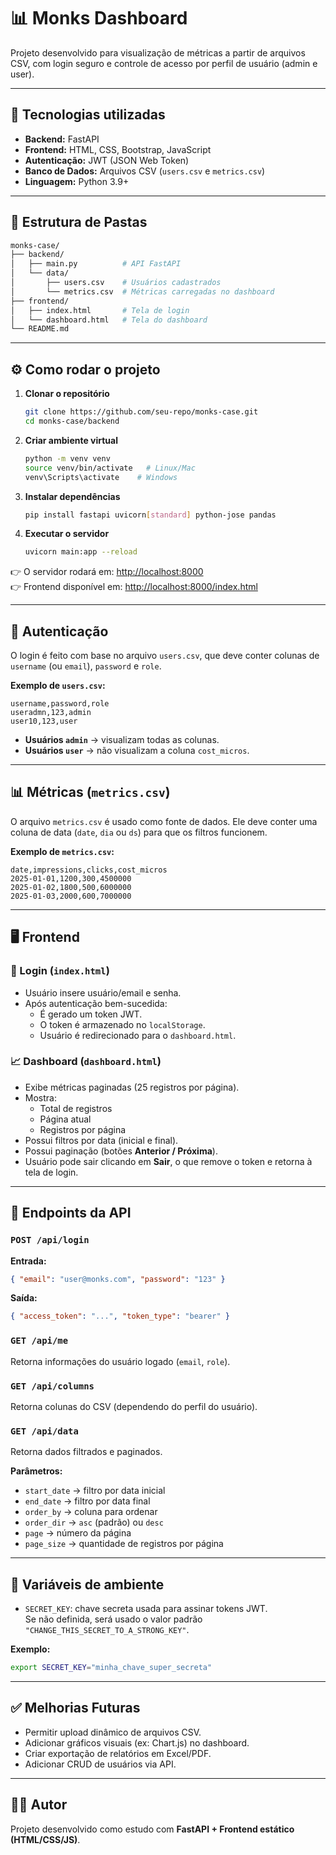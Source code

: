 # 📊 Monks Dashboard

Projeto desenvolvido para visualização de métricas a partir de arquivos CSV, com login seguro e controle de acesso por perfil de usuário (admin e user).

---

## 🚀 Tecnologias utilizadas

- **Backend:** FastAPI  
- **Frontend:** HTML, CSS, Bootstrap, JavaScript  
- **Autenticação:** JWT (JSON Web Token)  
- **Banco de Dados:** Arquivos CSV (`users.csv` e `metrics.csv`)  
- **Linguagem:** Python 3.9+  

---

## 📂 Estrutura de Pastas

```bash
monks-case/
├── backend/
│   ├── main.py          # API FastAPI
│   └── data/
│       ├── users.csv    # Usuários cadastrados
│       └── metrics.csv  # Métricas carregadas no dashboard
├── frontend/
│   ├── index.html       # Tela de login
│   └── dashboard.html   # Tela do dashboard
└── README.md
```

---

## ⚙️ Como rodar o projeto

1. **Clonar o repositório**
   ```bash
   git clone https://github.com/seu-repo/monks-case.git
   cd monks-case/backend
   ```

2. **Criar ambiente virtual**
   ```bash
   python -m venv venv
   source venv/bin/activate   # Linux/Mac
   venv\Scripts\activate    # Windows
   ```

3. **Instalar dependências**
   ```bash
   pip install fastapi uvicorn[standard] python-jose pandas
   ```

4. **Executar o servidor**
   ```bash
   uvicorn main:app --reload
   ```

👉 O servidor rodará em: [http://localhost:8000](http://localhost:8000)  
👉 Frontend disponível em: [http://localhost:8000/index.html](http://localhost:8000/index.html)

---

## 🔑 Autenticação

O login é feito com base no arquivo `users.csv`, que deve conter colunas de `username` (ou `email`), `password` e `role`.

**Exemplo de `users.csv`:**

```csv
username,password,role
useradmn,123,admin
user10,123,user
```

- **Usuários `admin`** → visualizam todas as colunas.  
- **Usuários `user`** → não visualizam a coluna `cost_micros`.  

---

## 📊 Métricas (`metrics.csv`)

O arquivo `metrics.csv` é usado como fonte de dados. Ele deve conter uma coluna de data (`date`, `dia` ou `ds`) para que os filtros funcionem.

**Exemplo de `metrics.csv`:**

```csv
date,impressions,clicks,cost_micros
2025-01-01,1200,300,4500000
2025-01-02,1800,500,6000000
2025-01-03,2000,600,7000000
```

---

## 🖥️ Frontend

### 🔐 Login (`index.html`)
- Usuário insere usuário/email e senha.  
- Após autenticação bem-sucedida:
  - É gerado um token JWT.  
  - O token é armazenado no `localStorage`.  
  - Usuário é redirecionado para o `dashboard.html`.  

### 📈 Dashboard (`dashboard.html`)
- Exibe métricas paginadas (25 registros por página).  
- Mostra:
  - Total de registros  
  - Página atual  
  - Registros por página  
- Possui filtros por data (inicial e final).  
- Possui paginação (botões **Anterior / Próxima**).  
- Usuário pode sair clicando em **Sair**, o que remove o token e retorna à tela de login.  

---

## 📑 Endpoints da API

### `POST /api/login`
**Entrada:**
```json
{ "email": "user@monks.com", "password": "123" }
```
**Saída:**
```json
{ "access_token": "...", "token_type": "bearer" }
```

### `GET /api/me`
Retorna informações do usuário logado (`email`, `role`).

### `GET /api/columns`
Retorna colunas do CSV (dependendo do perfil do usuário).

### `GET /api/data`
Retorna dados filtrados e paginados.

**Parâmetros:**  
- `start_date` → filtro por data inicial  
- `end_date` → filtro por data final  
- `order_by` → coluna para ordenar  
- `order_dir` → `asc` (padrão) ou `desc`  
- `page` → número da página  
- `page_size` → quantidade de registros por página  

---

## 🔧 Variáveis de ambiente

- `SECRET_KEY`: chave secreta usada para assinar tokens JWT.  
  Se não definida, será usado o valor padrão `"CHANGE_THIS_SECRET_TO_A_STRONG_KEY"`.  

**Exemplo:**

```bash
export SECRET_KEY="minha_chave_super_secreta"
```

---

## ✅ Melhorias Futuras

- Permitir upload dinâmico de arquivos CSV.  
- Adicionar gráficos visuais (ex: Chart.js) no dashboard.  
- Criar exportação de relatórios em Excel/PDF.  
- Adicionar CRUD de usuários via API.  

---

## 👨‍💻 Autor

Projeto desenvolvido como estudo com **FastAPI + Frontend estático (HTML/CSS/JS)**.

